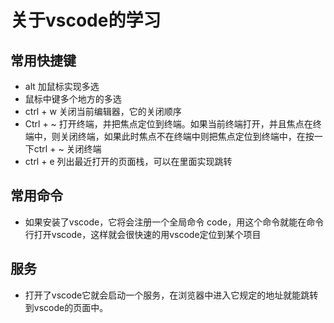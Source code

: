 # 关于vscode的学习

## 常用快捷键

- alt 加鼠标实现多选
- 鼠标中键多个地方的多选
- ctrl + w 关闭当前编辑器，它的关闭顺序
- Ctrl + ~ 打开终端，并把焦点定位到终端。如果当前终端打开，并且焦点在终端中，则关闭终端，如果此时焦点不在终端中则把焦点定位到终端中，在按一下ctrl + ~ 关闭终端
- ctrl + e 列出最近打开的页面栈，可以在里面实现跳转

## 常用命令

- 如果安装了vscode，它将会注册一个全局命令 code，用这个命令就能在命令行打开vscode，这样就会很快速的用vscode定位到某个项目

## 服务

- 打开了vscode它就会启动一个服务，在浏览器中进入它规定的地址就能跳转到vscode的页面中。
